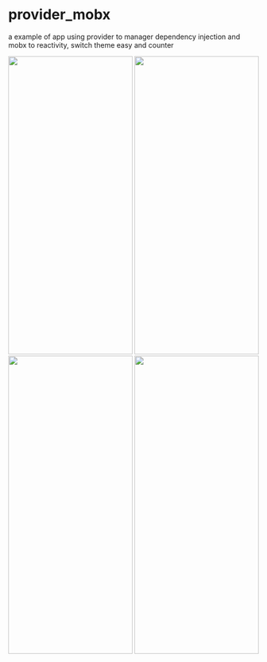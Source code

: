 # provider_mobx

a example of app using provider to manager dependency injection and mobx to reactivity, switch theme easy and counter

<img src="https://user-images.githubusercontent.com/35856303/140395182-c21d970c-f0e0-4eba-81ef-cb9e6825a696.png" width="250" height="600"> <img src="https://user-images.githubusercontent.com/35856303/140395186-8703a57f-9fbe-45bf-88c3-a480c04c261b.png" width="250" height="600"> <img src="https://user-images.githubusercontent.com/35856303/140395179-5bde14d7-320a-49dd-828d-e413e600b8fd.png" width="250" height="600"> <img src="https://user-images.githubusercontent.com/35856303/140395181-dc9c825a-d200-4949-82cd-c6f1e3ede2a1.png" width="250" height="600"> 
